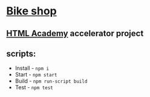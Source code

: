 # [Bike shop](http://bike_shop.surge.sh/) 

## [HTML Academy](https://htmlacademy.ru/) accelerator project


## scripts:
* Install - `npm i`
* Start - `npm start`
* Build - `npm run-script build`
* Test - `npm test`
